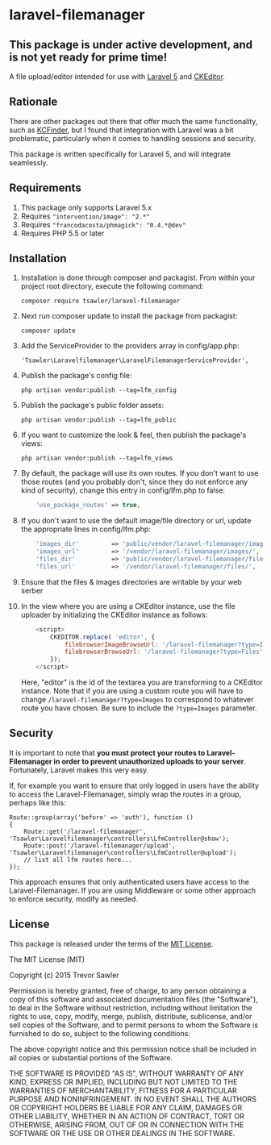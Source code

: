# laravel-filemanager

## This package is under active development, and is not yet ready for prime time!

A file upload/editor intended for use with [Laravel 5](http://www.laravel.com/ "Title") and [CKEditor](http://ckeditor.com/).

## Rationale

There are other packages out there that offer much the same functionality, such as [KCFinder](http://kcfinder.sunhater.com/),
but I found that integration with Laravel was a bit problematic, particularly when it comes to handling sessions
and security.

This package is written specifically for Laravel 5, and will integrate seamlessly.

## Requirements

1. This package only supports Laravel 5.x
1. Requires `"intervention/image": "2.*"`
1. Requires `"francodacosta/phmagick": "0.4.*@dev"`
1. Requires PHP 5.5 or later

## Installation

1. Installation is done through composer and packagist. From within your project root directory, execute the 
following command:

    `composer require tsawler/laravel-filemanager`

1. Next run composer update to install the package from packagist:

    `composer update`

1. Add the ServiceProvider to the providers array in config/app.php:

    `'Tsawler\Laravelfilemanager\LaravelFilemanagerServiceProvider',`

1. Publish the package's config file:

    `php artisan vendor:publish --tag=lfm_config`

1. Publish the package's public folder assets:

    `php artisan vendor:publish --tag=lfm_public`
    
1. If you want to customize the look & feel, then publish the package's views:

    `php artisan vendor:publish --tag=lfm_views`
    
1. By default, the package will use its own routes. If you don't want to use those routes (and you probably don't,
since they do not enforce any kind of security), change this entry in config/lfm.php to false:

    ```php
        'use_package_routes' => true,
    ```
    
1. If you don't want to use the default image/file directory or url, update the appropriate lines in config/lfm.php:

    ```php
        'images_dir'         => 'public/vendor/laravel-filemanager/images/',
        'images_url'         => '/vendor/laravel-filemanager/images/',
        'files_dir'          => 'public/vendor/laravel-filemanager/files/',
        'files_url'          => '/vendor/laravel-filemanager/files/',
    ```
    
1. Ensure that the files & images directories are writable by your web serber

1. In the view where you are using a CKEditor instance, use the file uploader by initializing the
CKEditor instance as follows:

    ```javascript
        <script>
            CKEDITOR.replace( 'editor', {
                filebrowserImageBrowseUrl: '/laravel-filemanager?type=Images',
                filebrowserBrowseUrl: '/laravel-filemanager?type=Files'
            });
        </script>
    ```
    
    Here, "editor" is the id of the textarea you are transforming to a CKEditor instance. Note that if
    you are using a custom route you will have to change `/laravel-filemanager?type=Images` to correspond
    to whatever route you have chosen. Be sure to include the `?type=Images` parameter.
    
    
## Security

It is important to note that __you must protect your routes to Laravel-Filemanager in order to prevent
unauthorized uploads to your server__. Fortunately, Laravel makes this very easy.

If, for example you want to ensure that only logged in users have the ability to access the Laravel-Filemanager, 
simply wrap the routes in a group, perhaps like this:

    Route::group(array('before' => 'auth'), function ()
    {
        Route::get('/laravel-filemanager', 'Tsawler\Laravelfilemanager\controllers\LfmController@show');
        Route::post('/laravel-filemanager/upload', 'Tsawler\Laravelfilemanager\controllers\LfmController@upload');
        // list all lfm routes here...
    });
    
This approach ensures that only authenticated users have access to the Laravel-Filemanager. If you are
using Middleware or some other approach to enforce security, modify as needed.
    
## License

This package is released under the terms of the [MIT License](http://opensource.org/licenses/MIT).

The MIT License (MIT)

Copyright (c) 2015 Trevor Sawler

Permission is hereby granted, free of charge, to any person obtaining a copy
of this software and associated documentation files (the "Software"), to deal
in the Software without restriction, including without limitation the rights
to use, copy, modify, merge, publish, distribute, sublicense, and/or sell
copies of the Software, and to permit persons to whom the Software is
furnished to do so, subject to the following conditions:

The above copyright notice and this permission notice shall be included in
all copies or substantial portions of the Software.

THE SOFTWARE IS PROVIDED "AS IS", WITHOUT WARRANTY OF ANY KIND, EXPRESS OR
IMPLIED, INCLUDING BUT NOT LIMITED TO THE WARRANTIES OF MERCHANTABILITY,
FITNESS FOR A PARTICULAR PURPOSE AND NONINFRINGEMENT. IN NO EVENT SHALL THE
AUTHORS OR COPYRIGHT HOLDERS BE LIABLE FOR ANY CLAIM, DAMAGES OR OTHER
LIABILITY, WHETHER IN AN ACTION OF CONTRACT, TORT OR OTHERWISE, ARISING FROM,
OUT OF OR IN CONNECTION WITH THE SOFTWARE OR THE USE OR OTHER DEALINGS IN
THE SOFTWARE.
